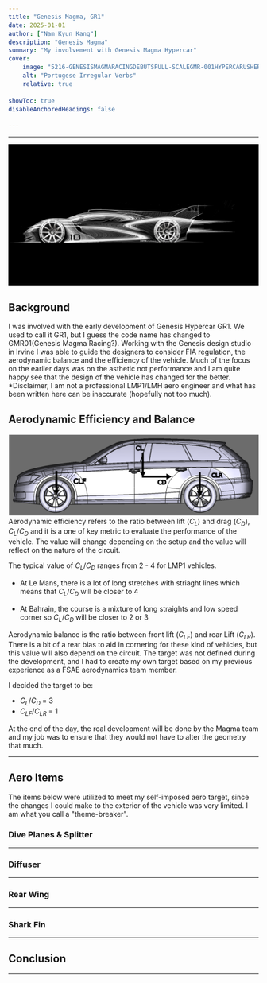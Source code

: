 ```yaml
---
title: "Genesis Magma, GR1" 
date: 2025-01-01
author: ["Nam Kyun Kang"]
description: "Genesis Magma"
summary: "My involvement with Genesis Magma Hypercar"
cover:
    image: "5216-GENESISMAGMARACINGDEBUTSFULL-SCALEGMR-001HYPERCARUSHERINGINANEWERAOFATHLETICELEGANCE.jpg"
    alt: "Portugese Irregular Verbs"
    relative: true

showToc: true
disableAnchoredHeadings: false

---
```


---
![](GR1.jpg)
## Background

I was involved with the early development of Genesis Hypercar GR1. We used to call it GR1, but I guess the code name has changed to GMR01(Genesis Magma Racing?). Working with the Genesis design studio in Irvine I was able to guide the designers to consider FIA regulation, the aerodynamic balance and the efficiency of the vehicle. Much of the focus on the earlier days was on the asthetic not performance and I am quite happy see that the design of the vehicle has changed for the better. *Disclaimer, I am not a professional LMP1/LMH aero engineer and what has been written here can be inaccurate (hopefully not too much).


## Aerodynamic Efficiency and Balance
![](Forces.png)
Aerodynamic efficiency refers to the ratio between lift ($C_{L}$) and drag ($C_{D}$), $C_{L}/C_{D}$ and it is a one of key metric to evaluate the performance of the vehicle. The value will change depending on the setup and the value will reflect on the nature of the circuit. 

The typical value of $C_{L}/C_{D}$ ranges from 2 - 4 for LMP1 vehicles.
+ At Le Mans, there is a lot of long stretches with striaght lines  which means that $C_{L}/C_{D}$ will be closer to 4 

+ At Bahrain, the course is a mixture of long straights and low speed corner so $C_{L}/C_{D}$ will be closer to 2 or 3 

Aerodynamic balance is the ratio between front lift ($C_{LF}$) and rear Lift ($C_{LR}$). There is a bit of a rear bias to aid in cornering for these kind of vehicles, but this value will also depend on the circuit. The target was not defined during the development, and I had to create my own target based on my previous experience as a FSAE aerodynamics team member. 

I decided the target to be:
+ $C_{L}/C_{D}$ = 3
+ $C_{LF}/C_{LR}$ = 1

At the end of the day, the real development will be done by the Magma team and my job was to ensure that they would not have to alter the geometry that much. 

---

## Aero Items
The items below were utilized to meet my self-imposed aero target, since the changes I could make to the exterior of the vehicle was very limited. I am what you call a "theme-breaker".
### Dive Planes & Splitter

---
### Diffuser

---
### Rear Wing

---
### Shark Fin

---





## Conclusion

---